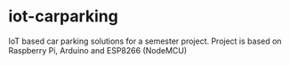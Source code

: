 # iot-carparking
IoT based car parking solutions for a semester project. Project is based on Raspberry Pi, Arduino and ESP8266 (NodeMCU)
